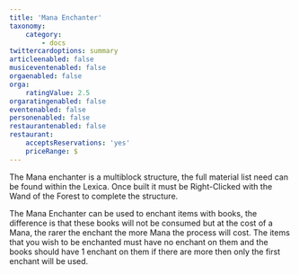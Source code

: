 ```yaml
---
title: 'Mana Enchanter'
taxonomy:
    category:
        - docs
twittercardoptions: summary
articleenabled: false
musiceventenabled: false
orgaenabled: false
orga:
    ratingValue: 2.5
orgaratingenabled: false
eventenabled: false
personenabled: false
restaurantenabled: false
restaurant:
    acceptsReservations: 'yes'
    priceRange: $
---
```


The Mana enchanter is a multiblock structure, the full material list need can be found within the Lexica. Once built it must be Right-Clicked with the Wand of the Forest to complete the structure. 

The Mana Enchanter can be used to enchant items with books, the difference is that these books will not be consumed but at the cost of a Mana, the rarer the enchant the more Mana the process will cost. The items that you wish to be enchanted must have no enchant on them and the books should have 1 enchant on them if there are more then only the first enchant will be used.

